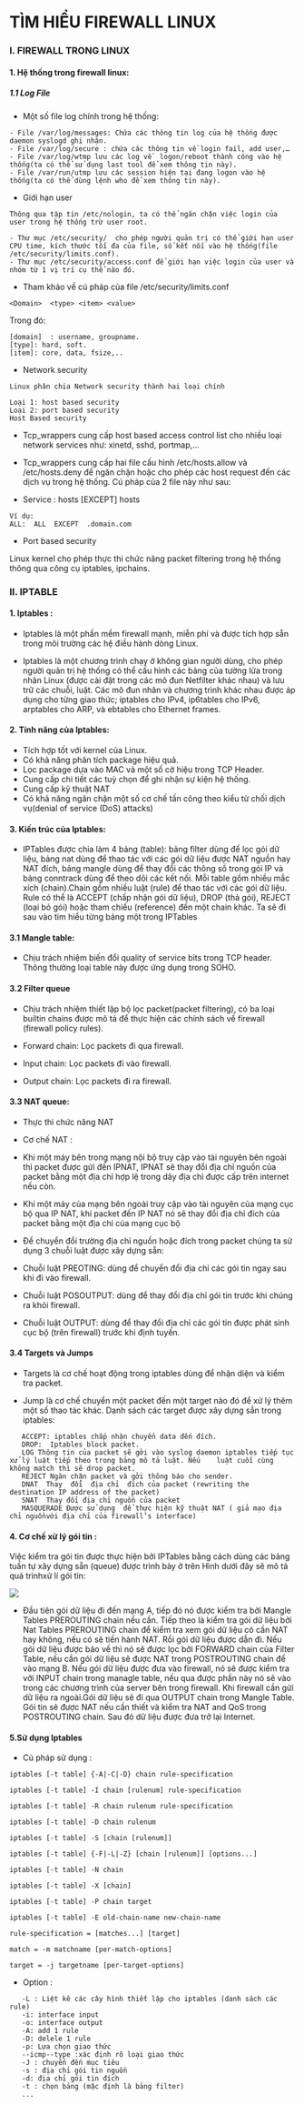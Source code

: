   
# TÌM HIỂU FIREWALL LINUX
### I. FIREWALL TRONG LINUX
#### 1. Hệ thống trong firewall linux:


##### 1.1 Log File 

- Một số file log chính trong hệ thống:
```
- File /var/log/messages: Chứa các thông tin log của hệ thống được daemon syslogd ghi nhận.
- File /var/log/secure : chứa các thông tin về login fail, add user,…
- File /var/log/wtmp lưu các log về  logon/reboot thành công vào hệ thống(ta có thể sử dụng last tool để xem thông tin này).
- File /var/run/utmp lưu các session hiện tại đang logon vào hệ thống(ta có thể dùng lệnh who để xem thông tin này).
```
- Giới hạn user
```
Thông qua tập tin /etc/nologin, ta có thể ngăn chặn việc login của user trong hệ thống trừ user root.

- Thư mục /etc/security/  cho phép người quản trị có thể giới hạn user CPU time, kích thước tối đa của file, số kết nối vào hệ thống(file /etc/security/limits.conf).
- Thư mục /etc/security/access.conf để giới hạn việc login của user và nhóm từ 1 vị trí cụ thể nào đó.
```
- Tham khảo về cú pháp của file /etc/security/limits.conf
```
<Domain>  <type> <item> <value>
```
Trong đó:
```
[domain]  : username, groupname.
[type]: hard, soft.
[item]: core, data, fsize,..
```
- Network security
```
Linux phân chia Network security thành hai loại chính

Loại 1: host based security
Loại 2: port based security
Host Based security
```
- Tcp_wrappers cung cấp host based access control list cho nhiều loại network services như: xinetd, sshd, portmap,…
- Tcp_wrappers cung cấp hai file cấu hình /etc/hosts.allow và /etc/hosts.deny để ngăn chặn hoặc cho phép các host request đến các dịch vụ trong hệ thống. Cú pháp của 2 file này như sau:

- Service : hosts [EXCEPT] hosts
```
Ví dụ:
ALL:  ALL  EXCEPT  .domain.com
```
- Port based security

Linux kernel cho phép thực thi chức năng packet filtering trong hệ thống thông qua công cụ iptables, ipchains.
### II. IPTABLE  
#### 1. Iptables :
-  Iptables  là một phần mềm firewall mạnh, miễn phí và được tích hợp sẵn trong môi trường các hệ điều hành dòng Linux.

- Iptables là một chương trình chạy ở không gian người dùng, cho phép người quản trị hệ thống có thể cấu hình các bảng của tường lửa trong nhân Linux (được cài đặt trong các mô đun Netfilter khác nhau) và lưu trữ các chuỗi, luật. Các mô đun nhân và chương trình khác nhau được áp dụng cho từng giao thức; iptables cho IPv4, ip6tables cho IPv6, arptables cho ARP, và ebtables cho Ethernet frames.

#### 2. Tính năng của Iptables:

- Tích hợp tốt với kernel của Linux.
- Có khả năng phân tích package hiệu quả.
- Lọc package dựa vào MAC và một số cờ hiệu trong TCP Header.
- Cung cấp chi tiết các tuỳ chọn để ghi nhận sự kiện hệ thống.
- Cung cấp kỹ thuật NAT
- Có khả năng ngăn chặn một số cơ chế tấn công theo kiểu từ chối dịch vụ(denial of service (DoS) attacks)

#### 3. Kiến trúc   của Iptables:

- IPTables được chia làm 4 bảng (table): bảng filter dùng để lọc gói dữ liệu, bảng nat dùng để thao tác với các gói dữ liệu được NAT nguồn hay NAT đích, bảng mangle dùng để thay đổi các thông số trong gói IP và bảng conntrack dùng để theo dõi các kết nối. Mỗi table gồm nhiều mắc xích (chain).Chain gồm nhiều luật (rule) để thao tác với các gói dữ liệu. Rule có thể là ACCEPT (chấp nhận gói dữ liệu), DROP (thả gói), REJECT (loại bỏ gói) hoặc tham chiếu (reference) đến một chain khác. Ta sẽ đi sau vào tìm hiểu từng bảng một trong IPTables

#### 3.1 Mangle table: 
- Chịu trách nhiệm biến  đổi quality of service bits trong TCP header. Thông thường loại table này được ứng dụng trong SOHO.

#### 3.2 Filter queue
- Chịu trách nhiệm thiết lập bộ lọc packet(packet filtering), có ba loại builtin chains được mô tả để thực hiện các chính sách về firewall (firewall policy rules).

 - Forward chain: Lọc packets đi qua firewall.
 - Input chain: Lọc  packets đi vào firewall.
 - Output chain: Lọc packets đi ra firewall.
 
#### 3.3 NAT queue:
- Thực thi chức năng NAT
- Cơ chế NAT :

 -	Khi một máy bên trong mạng nội bộ truy cập vào tài nguyên bên ngoài thì packet được gửi đến IPNAT, IPNAT sẽ thay đổi địa chỉ nguồn của packet bằng một địa chỉ hợp lệ trong dãy địa chỉ được cấp trên internet nếu còn.

 -	Khi một máy của mạng bên ngoài truy cập vào tài nguyên của mạng cục bộ qua IP NAT, khi packet đến IP NAT nó sẽ thay đổi địa chỉ đích của packet bằng một địa chỉ của mạng cục bộ
	
 -	Để chuyển đổi trường địa chỉ nguồn hoặc đích trong packet chúng ta sử dụng 3 chuỗi luật được xây dựng sẵn:
 -	Chuỗi luật PREOTING: dùng để chuyển đổi địa chỉ các gói tin ngay sau khi đi vào firewall.
 -	Chuỗi luật POSOUTPUT: dùng để thay đổi địa chỉ gói tin trước khi chúng ra khỏi firewall.
 -	Chuỗi luật OUTPUT: dùng để thay đổi địa chỉ các gói tin được phát sinh cục bộ (trên firewall) trước khi định tuyến.
 
#### 3.4 Targets và Jumps

- Targets là cơ chế hoạt động trong iptables dùng để nhận diện và kiểm tra packet.

- Jump là cơ chế chuyển một packet đến một target nào đó để xử lý thêm một số thao tác khác. Danh sách các target được xây dựng sẳn trong iptables:
```
   ACCEPT: iptables chấp nhận chuyển data đến đích.
   DROP:  Iptables block packet.
   LOG Thông tin của packet sẽ gởi vào syslog daemon iptables tiếp tục xử lý luật tiếp theo trong bảng mô tả luật. Nếu    luật cuối cùng không match thì sẽ drop packet.
   REJECT Ngăn chặn packet và gởi thông báo cho sender.
   DNAT  Thay  đổi  địa chỉ  đích của packet (rewriting the destination IP address of the packet)
   SNAT  Thay đổi địa chỉ nguồn của packet
   MASQUERADE Được sử dụng  để thực hiện kỹ thuật NAT ( giả mạo địa chỉ nguồnvới địa chỉ của firewall’s interface)
```

#### 4. Cơ chế xử lý gói tin :
 
 Việc kiểm tra gói tin được thực hiện bởi IPTables bằng cách dùng các bảng tuần tự xây dựng sẵn (queue) được trình bày ở trên
 Hình dưới đây sẽ mô tả quá trìnhxử lí gói tin:
 
 <img src ="http://i.imgur.com/zBwxKOy.png">
                        
- Đầu tiên gói dữ liệu đi đến mạng A, tiếp đó nó được kiểm tra bởi Mangle Tables PREROUTING chain nếu cần. Tiếp theo là kiểm tra gói dữ liệu bởi Nat Tables PREROUTING chain để kiểm tra xem gói dữ liệu có cần NAT hay không, nếu có sẽ tiến hành NAT. Rồi gói dữ liệu được dẫn đi. 
 Nếu gói dữ liệu được bảo về thì nó sẽ được lọc bởi FORWARD chain của Filter Table, nếu cần gói dữ liệu sẽ được NAT trong POSTROUTING chain để vào mạng B.
 Nếu gói dữ liệu được đưa vào firewall, nó sẽ được kiểm tra vởi INPUT chain trong managle table, nếu qua được phần này nó sẽ vào trong các chương trình của server bên trong firewall.
 Khi firewall cần gửi dữ liệu ra ngoài.Gói dữ liệu sẽ đi qua OUTPUT chain trong Mangle Table. Gói tin sẽ được NAT nếu cần thiết và kiểm tra NAT and QoS trong POSTROUTING chain. Sau đó dữ liệu được đưa trở lại Internet.

#### 5.Sử dụng Iptables

- Cú pháp sử dụng :
```
iptables [-t table] {-A|-C|-D} chain rule-specification

iptables [-t table] -I chain [rulenum] rule-specification

iptables [-t table] -R chain rulenum rule-specification

iptables [-t table] -D chain rulenum

iptables [-t table] -S [chain [rulenum]]

iptables [-t table] {-F|-L|-Z} [chain [rulenum]] [options...]

iptables [-t table] -N chain

iptables [-t table] -X [chain]

iptables [-t table] -P chain target

iptables [-t table] -E old-chain-name new-chain-name

rule-specification = [matches...] [target]

match = -m matchname [per-match-options]

target = -j targetname [per-target-options]   
```

- Option :
```
   -L : Liệt kê các cây hình thiết lập cho iptables (danh sách các rule)
   -i: interface input
   -o: interface output
   -A: add 1 rule
   -D: delele 1 rule
   -p: Lựa chọn giao thức
   --icmp--type :xác định rõ loại giao thức
   -J : chuyển đến mục tiêu
   -s : địa chỉ gói tin nguồn
   -d: địa chỉ gói tin đích
   -t : chọn bảng (mặc định là bảng filter)
   ...
```


